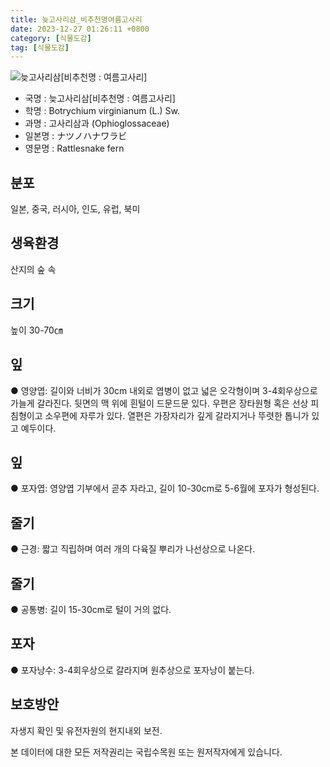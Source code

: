 ```yaml
---
title: 늦고사리삼_비추천명여름고사리
date: 2023-12-27 01:26:11 +0800
category: [식물도감]
tag: [식물도감]
---
```




![늦고사리삼[비추천명 : 여름고사리]](/fileUpload/plants/basic/Ophioglossaceae/Botrychium/359/359_1_th2.jpg)
- 국명 : 늦고사리삼[비추천명 : 여름고사리]
- 학명 : Botrychium virginianum (L.) Sw.
- 과명 : 고사리삼과 (Ophioglossaceae)
- 일본명 : ナツノハナワラビ
- 영문명 : Rattlesnake fern


## 분포
일본, 중국, 러시아, 인도, 유럽, 북미
## 생육환경
산지의 숲 속
## 크기
높이 30-70㎝
## 잎
● 영양엽: 길이와 너비가 30cm 내외로 엽병이 없고 넓은 오각형이며 3-4회우상으로 가늘게 갈라진다. 뒷면의 맥 위에 흰털이 드문드문 있다. 우편은 장타원형 혹은 선상 피침형이고 소우편에 자루가 있다. 열편은 가장자리가 깊게 갈라지거나 뚜렷한 톱니가 있고 예두이다. 
## 잎
● 포자엽: 영양엽 기부에서 곧추 자라고, 길이 10-30cm로 5-6월에 포자가 형성된다.
## 줄기
● 근경: 짧고 직립하며 여러 개의 다육질 뿌리가 나선상으로 나온다.
## 줄기
● 공통병: 길이 15-30cm로 털이 거의 없다. 
## 포자
● 포자낭수: 3-4회우상으로 갈라지며 원추상으로 포자낭이 붙는다.
## 보호방안
자생지 확인 및 유전자원의 현지내외 보전.






본 데이터에 대한 모든 저작권리는 국립수목원 또는 원저작자에게 있습니다.
